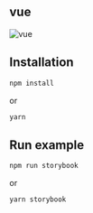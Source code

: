 
## vue
![vue](../../doc/vue.gif)


## Installation
```sh
npm install
```

or

```sh
yarn
```


## Run example
```sh
npm run storybook
```

or

```sh
yarn storybook
```
